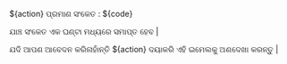 ${action} ପ୍ରମାଣ ସଂକେତ : ${code}

ଯାଞ୍ଚ ସଂକେତ ଏକ ଘଣ୍ଟା ମଧ୍ୟରେ ସମାପ୍ତ ହେବ |

ଯଦି ଆପଣ ଆବେଦନ କରିନାହାଁନ୍ତି ${action} ଦୟାକରି ଏହି ଇମେଲକୁ ଅଣଦେଖା କରନ୍ତୁ |
